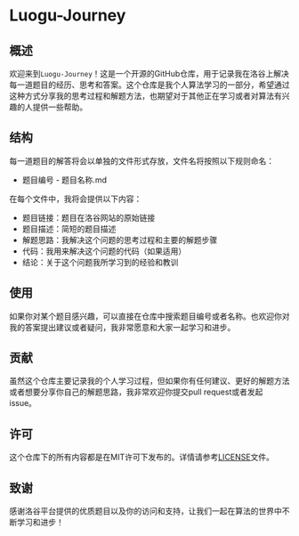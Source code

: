 # Luogu-Journey

## 概述

欢迎来到`Luogu-Journey`！这是一个开源的GitHub仓库，用于记录我在洛谷上解决每一道题目的经历、思考和答案。这个仓库是我个人算法学习的一部分，希望通过这种方式分享我的思考过程和解题方法，也期望对于其他正在学习或者对算法有兴趣的人提供一些帮助。

## 结构

每一道题目的解答将会以单独的文件形式存放，文件名将按照以下规则命名：

- 题目编号 - 题目名称.md

在每个文件中，我将会提供以下内容：

- 题目链接：题目在洛谷网站的原始链接
- 题目描述：简短的题目描述
- 解题思路：我解决这个问题的思考过程和主要的解题步骤
- 代码：我用来解决这个问题的代码（如果适用）
- 结论：关于这个问题我所学习到的经验和教训

## 使用

如果你对某个题目感兴趣，可以直接在仓库中搜索题目编号或者名称。也欢迎你对我的答案提出建议或者疑问，我非常愿意和大家一起学习和进步。

## 贡献

虽然这个仓库主要记录我的个人学习过程，但如果你有任何建议、更好的解题方法或者想要分享你自己的解题思路，我非常欢迎你提交pull request或者发起issue。

## 许可

这个仓库下的所有内容都是在MIT许可下发布的。详情请参考[LICENSE](./LICENSE)文件。

## 致谢

感谢洛谷平台提供的优质题目以及你的访问和支持，让我们一起在算法的世界中不断学习和进步！